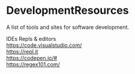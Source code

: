 # DevelopmentResources
A list of tools and sites for software development.

IDEs Repls & editors  
https://code.visualstudio.com/  
https://repl.it  
https://codepen.io/#  
https://regex101.com/  

